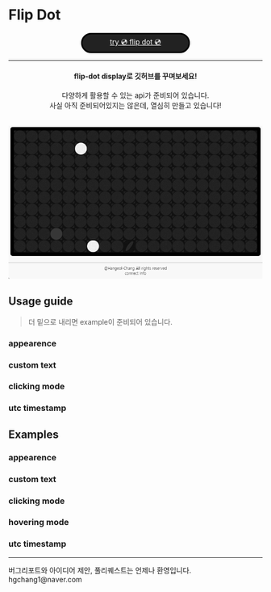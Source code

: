 # Flip Dot

<div align="center">
    <a href="https://flipdots.vercel.app"
        style="
            background-color : #222222;
            border : 3px solid black;
            color : white;
            width : 200px;
            border-radius : 40px;
            padding : 5px;
            display : flex;
            flex-direction : column;
        "
    >
        try 💿 flip dot 💿 
    </a>         
</div>
<hr>
<div align="center">
    <h4> flip-dot display로 깃허브를 꾸며보세요! </h4>
    다양하게 활용할 수 있는 api가 준비되어 있습니다.
    <br>
    사실 아직 준비되어있지는 않은데, 열심히 만들고 있습니다!
</div>
<br>

![](./docs/description_image1.gif)

## Usage guide
> 더 밑으로 내리면 example이 준비되어 있습니다.

### appearence

### custom text

### clicking mode

### utc timestamp


## Examples

### appearence

### custom text 

### clicking mode

### hovering mode

### utc timestamp


<hr>
버그리포트와 아이디어 제안, 풀리퀘스트는 언제나 환영입니다.
<br>
hgchang1@naver.com